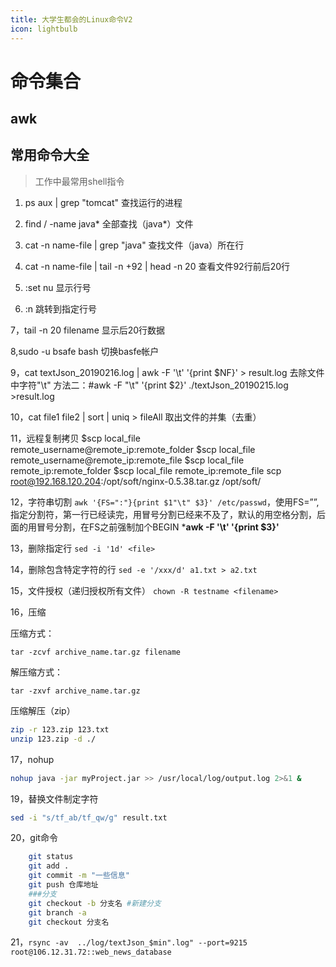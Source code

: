 ```yaml
---
title: 大学生都会的Linux命令V2
icon: lightbulb
---
```







# 命令集合

## awk



## 常用命令大全

> 工作中最常用shell指令

1. ps aux | grep "tomcat"			查找运行的进程

2. find / -name java*				全部查找（java*）文件

3. cat -n name-file | grep "java"		查找文件（java）所在行

4. cat -n name-file | tail -n +92 | head -n 20		查看文件92行前后20行

5. :set nu 显示行号

6. :n  跳转到指定行号

7，tail -n 20 filename	显示后20行数据

8,sudo -u bsafe bash	切换basfe帐户

9，cat textJson_20190216.log | awk -F '\t' '{print $NF}' > result.log	去除文件中字符"\t"
	方法二：#awk -F "\t" '{print $2}' ./textJson_20190215.log >result.log

10，cat file1 file2 | sort | uniq > fileAll	取出文件的并集（去重）

11，远程复制拷贝
$scp local_file remote_username@remote_ip:remote_folder
$scp local_file remote_username@remote_ip:remote_file
$scp local_file remote_ip:remote_folder
$scp local_file remote_ip:remote_file
scp root@192.168.120.204:/opt/soft/nginx-0.5.38.tar.gz /opt/soft/

12，字符串切割
`awk '{FS=":"}{print $1"\t" $3}' /etc/passwd`，使用FS=””,指定分割符，第一行已经读完，用冒号分割已经来不及了，默认的用空格分割，后面的用冒号分割，在FS之前强制加个BEGIN
***********awk -F '\t' '{print $3}'**********

13，删除指定行	`sed -i '1d' <file>`

14，删除包含特定字符的行	`sed -e '/xxx/d' a1.txt > a2.txt`

15，文件授权（递归授权所有文件）	`chown -R testname <filename>`

16，压缩

压缩方式： 

`tar -zcvf archive_name.tar.gz filename`

解压缩方式： 

`tar -zxvf archive_name.tar.gz`
	
压缩解压（zip）

```bash
zip -r 123.zip 123.txt
unzip 123.zip -d ./
```
	 
17，nohup

```bash
nohup java -jar myProject.jar >> /usr/local/log/output.log 2>&1 &
```

19，替换文件制定字符

```bash
sed -i "s/tf_ab/tf_qw/g" result.txt
```


20，git命令

```bash
    git status
	git add .
	git commit -m "一些信息"
	git push 仓库地址
	###分支
	git checkout -b 分支名 #新建分支
	git branch -a 
	git checkout 分支名
```

21，`rsync -av  ../log/textJson_$min".log" --port=9215 root@106.12.31.72::web_news_database`



